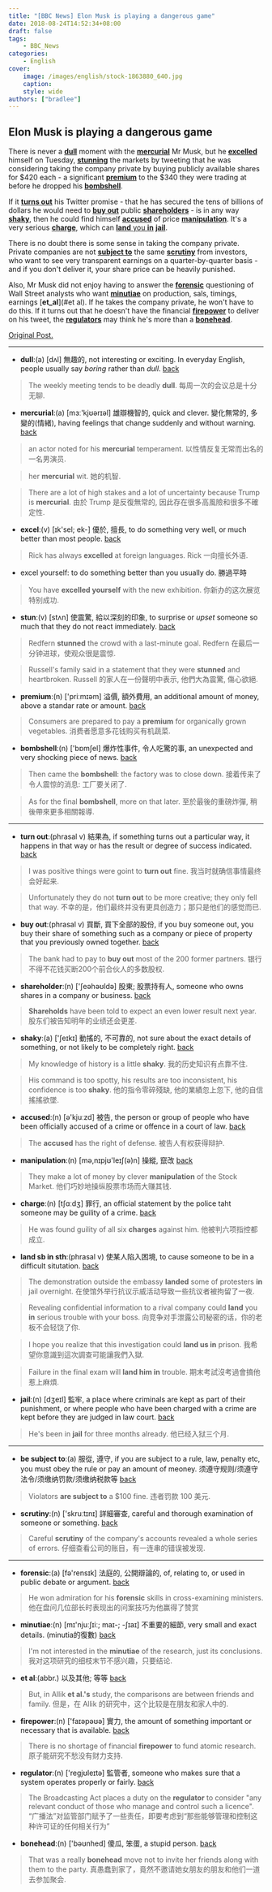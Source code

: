 ```yaml
---
title: "[BBC News] Elon Musk is playing a dangerous game"
date: 2018-08-24T14:52:34+08:00
draft: false
tags:
    - BBC_News
categories:
    - English
cover:
    image: /images/english/stock-1863880_640.jpg
    caption:
    style: wide
authors: ["bradlee"]
---
```

## Elon Musk is playing a dangerous game

There is never a [**dull**](#dull)<a name="dull_"></a> moment with the [**mercurial**](#mercurial)<a name="mercurial_"></a> Mr Musk, but he [**excelled**](#excelled)<a name="excelled_"></a> himself on Tuesday, [**stunning**](#stunning)<a name="stunning_"></a> the markets by tweeting that he was considering taking the company private by buying publicly available shares for $420 each - a significant [**premium**](#premium)<a name="premium_"></a> to the $340 they were trading at before he dropped his [**bombshell**](#bombshell)<a name="bombshell_"></a>.

If it [**turns out**](#turns_out)<a name="turns_out_"></a> his Twitter promise - that he has secured the tens of billions of dollars he would need to [**buy out**](#buy_out)<a name="buy_out_"></a> public [**shareholders**](#shareholders)<a name="shareholders_"></a> - is in any way [**shaky**](#shaky)<a name="shaky_"></a>, then he could find himself [**accused**](#accused)<a name="accused_"></a> of price [**manipulation**](#manipulation)<a name="manipulation_"></a>. It's a very serious [**charge**](#charge)<a name="charge_"></a>, which can [**land** you **in**](#land)<a name="land_"></a> [**jail**](#jail)<a name="jail_"></a>.

There is no doubt there is some sense in taking the company private. Private companies are not [**subject to**](#subject_to)<a name="subject_to_"></a> the same [**scrutiny**](#scrutiny)<a name="scrutiny_"></a> from investors, who want to see very transparent earnings on a quarter-by-quarter basis - and if you don't deliver it, your share price can be heavily punished.

Also, Mr Musk did not enjoy having to answer the [**forensic**](#forensic)<a name="forensic_"></a> questioning of Wall Street analysts who want [**minutiae**](#minutiae)<a name="minutiae_"></a> on production, sals, timings, earnings [**et_al**](#et al)<a name="et_al_"></a>. If he takes the company private, he won't have to do this. If it turns out that he doesn't have the financial [**firepower**](#firepower)<a name="firepower_"></a> to deliver on his tweet, the [**regulators**](#regulators)<a name="regulators_"></a> may think he's more than a [**bonehead**](#bonehead)<a name="bonehead_"></a>.

[Original Post.](https://www.bbc.com/news/business-45112072)

___
- <a name="dull"></a>**dull**:(a) [dʌl] 無趣的, not interesting or exciting. In everyday English, people usually say *boring* rather than *dull*.	[back](#dull_)

> The weekly meeting tends to be deadly **dull**.
每周一次的会议总是十分无聊.

- <a name="mercurial"></a>**mercurial**:(a) [mɜː'kjʊərɪəl] 雄辯機智的, quick and clever. 變化無常的, 多變的(情緒), having feelings that change suddenly and without warning.	[back](#mercurial_)

> an actor noted for his **mercurial** temperament.
以性情反复无常而出名的一名男演员.

> her **mercurial** wit.
她的机智.

> There are a lot of high stakes and a lot of uncertainty because Trump is **mercurial**.
由於 Trump 是反復無常的, 因此存在很多高風險和很多不確定性.

- <a name="excelled"></a>**excel**:(v) [ɪk'sel; ek-] 優於, 擅長, to do something very well, or much better than most people.	[back](#excelled_)

> Rick has always **excelled** at foreign languages.
Rick 一向擅长外语.

- excel yourself: to do something better than you usually do. 勝過平時

> You have **excelled yourself** with the new exhibition.
你新办的这次展览特别成功.

- <a name="stunning"></a>**stun**:(v) [stʌn] 使震驚, 給以深刻的印象, to surprise or *upset* someone so much that they do not react immediately.	[back](#stunning_)

> Redfern **stunned** the crowd with a last-minute goal.
Redfern 在最后一分钟进球，使观众很是震惊.

> Russell's family said in a statement that they were **stunned** and heartbroken.
Russell 的家人在一份聲明中表示, 他們大為震驚, 傷心欲絕.

- <a name="premium"></a>**premium**:(n) ['priːmɪəm] 溢價, 額外費用, an additional amount of money, above a standar rate or amount.	[back](#premium_)

> Consumers are prepared to pay a **premium** for organically grown vegetables.
消费者愿意多花钱购买有机蔬菜.

- <a name="bombshell"></a>**bombshell**:(n) ['bɒmʃel] 爆炸性事件, 令人吃驚的事, an unexpected and very shocking piece of news.	[back](#bombshell_)

> Then came the **bombshell**: the factory was to close down.
接着传来了令人震惊的消息: 工厂要关闭了.

> As for the final **bombshell**, more on that later.
至於最後的重磅炸彈, 稍後帶來更多相關報導.

---
- <a name="turns_out"></a>**turn out**:(phrasal v) 結果為, if something turns out a particular way, it happens in that way or has the result or degree of success indicated.	[back](#turns_out_)

> I was positive things were goint to **turn out** fine.
我当时就确信事情最终会好起来.

> Unfortunately they do not **turn out** to be more creative; they only fell that way.
不幸的是，他们最终并没有更具创造力；那只是他们的感觉而已.

- <a name="buy_out"></a>**buy out**:(phrasal v) 買斷, 買下全部的股份, if you buy someone out, you buy their share of something such as a company or piece of property that you previously owned together. 	[back](#buy_out_)

> The bank had to pay to **buy out** most of the 200 former partners.
银行不得不花钱买断200个前合伙人的多数股权.

- <a name="shareholders"></a>**shareholder**:(n) ['ʃeəhəʊldə] 股東; 股票持有人, someone who owns shares in a company  or business. 	[back](#shareholders_)

> **Shareholds** have been told to expect an even lower result next year.
股东们被告知明年的业绩还会更差.

- <a name="shaky"></a>**shaky**:(a) ['ʃeɪkɪ] 動搖的, 不可靠的, not sure about the exact details of something, or not likely to be completely right.	[back](#shaky_)

> My knowledge of history is a little **shaky**.
我的历史知识有点靠不住.

> His command is too spotty, his results are too inconsistent, his confidence is too **shaky**.
他的指令零碎殘缺, 他的業績忽上忽下, 他的自信搖搖欲墜.

- <a name="accused"></a>**accused**:(n) [ə'kjuːzd] 被告, the person or group of people who have been officially accused of a crime or offence in a court of law. 	[back](#accused_)

> The **accused** has the right of defense.
被告人有权获得辩护.

- <a name="manipulation"></a>**manipulation**:(n) [mə,nɪpjʊ'leɪʃ(ə)n] 操縱, 竄改	[back](#manipulation_)

> They make a lot of money by clever **manipulation** of the Stock Market.
他们巧妙地操纵股票市场而大赚其钱.

- <a name="charge"></a>**charge**:(n) [tʃɑːdʒ] 罪行, an official statement by the police taht someone may be guility of a crime.	[back](#charge_)

> He was found guility of all six **charges** against him.
他被判六项指控都成立.

- <a name="land"></a>**land sb in sth**:(phrasal v) 使某人陷入困境, to cause someone to be in a difficult situtation.	[back](#land_)

> The demonstration outside the embassy **landed** some of protesters **in** jail overnight.
在使馆外举行抗议示威活动导致一些抗议者被拘留了一夜.

> Revealing confidential information to a rival company could **land** you **in** serious trouble with your boss.
向竞争对手泄露公司秘密的话，你的老板不会轻饶了你.

> I hope you realize that this investigation could **land us in** prison.
我希望你意識到這次調查可能讓我們入獄.

> Failure in the final exam will **land him in** trouble.
期末考試沒考過會搞他惹上麻煩.

- <a name="jail"></a>**jail**:(n) [dʒeɪl] 監牢, a place where criminals are kept as part of their punishment, or where people who have been charged with a crime are kept before they are judged in law court. 	[back](#jail_)

> He's been in **jail** for three months already.
他已经入狱三个月.

---
- <a name="subject_to"></a>**be subject to**:(a) 服從, 遵守, if you are subject to a rule, law, penalty etc, you must obey the rule or pay an amount of meoney. 须遵守规则/须遵守法令/须缴纳罚款/须缴纳税款等	[back](#subject_to_)

> Violators **are subject to** a $100 fine.
违者罚款 100 美元.

- <a name="scrutiny"></a>**scrutiny**:(n) ['skruːtɪnɪ] 詳細審查, careful and thorough examination of someone or something.	[back](#scrutiny_)

> Careful **scrutiny** of the company's accounts revealed a whole series of errors.
仔细查看公司的账目，有一连串的错误被发现.

---
- <a name="forensic"></a>**forensic**:(a) [fə'rensɪk] 法庭的, 公開辯論的, of, relating to, or used in public debate or argument.	[back](#forensic_)

> He won admiration for his **forensic** skills in cross-examining ministers.
他在盘问几位部长时表现出的问案技巧为他赢得了赞赏

- <a name="minutiae"></a>**minutiae**:(n) [mɪ'njuːʃɪiː; maɪ-; -ʃɪaɪ] 不重要的細節, very small and exact details. (minutia的復數)	[back](#minutiae_)

> I'm not interested in the **minutiae** of the research, just its conclusions.
我对这项研究的细枝末节不感兴趣，只要结论.

- <a name="et_al"></a>**et al**:(abbr.) 以及其他; 等等 	[back](#et_al_)

> But, in Allik **et al.'s** study, the comparisons are between friends and family.
但是，在 Allik 的研究中，这个比较是在朋友和家人中的.

- <a name="firepower"></a>**firepower**:(n) ['faɪəpəʊə] 實力, the amount of something important or necessary that is available. 	[back](#firepower_)

> There is no shortage of financial **firepower** to fund atomic research.
原子能研究不愁没有财力支持.

- <a name="regulators"></a>**regulator**:(n) ['regjʊleɪtə] 監管者, someone who makes sure that a system operates properly or fairly. 	[back](#regulators_)

> The Broadcasting Act places a duty on the **regulator** to consider "any relevant conduct of those who manage and control such a licence".
“广播法”对监管部门赋予了一些责任，即要考虑到“那些能够管理和控制这种许可证的任何相关行为”

- <a name="bonehead"></a>**bonehead**:(n) ['bəʊnhed] 傻瓜, 笨蛋, a stupid person.	[back](#bonehead_)

> That was a really **bonehead** move not to invite her friends along with them to the party.
真愚蠢到家了，竟然不邀请她女朋友的朋友和他们一道去参加聚会.
